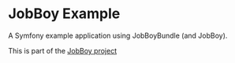 # JobBoy Example

A Symfony example application using JobBoyBundle (and JobBoy).

This is part of the [JobBoy project](https://github.com/danielsan80/jobboy-doc)


